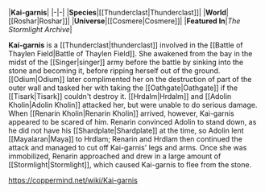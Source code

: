 |**Kai-garnis**|
|-|-|
|**Species**|[[Thunderclast\|Thunderclast]]|
|**World**|[[Roshar\|Roshar]]|
|**Universe**|[[Cosmere\|Cosmere]]|
|**Featured In**|*The Stormlight Archive*|

**Kai-garnis** is a [[Thunderclast\|thunderclast]] involved in the [[Battle of Thaylen Field\|Battle of Thaylen Field]].
She awakened from the bay in the midst of the [[Singer\|singer]] army before the battle by sinking into the stone and becoming it, before ripping herself out of the ground. [[Odium\|Odium]] later complimented her on the destruction of part of the outer wall and tasked her with taking the [[Oathgate\|Oathgate]] if the [[Tisark\|Tisark]] couldn't destroy it. [[Hrdalm\|Hrdalm]] and [[Adolin Kholin\|Adolin Kholin]] attacked her, but were unable to do serious damage. When [[Renarin Kholin\|Renarin Kholin]] arrived, however, Kai-garnis appeared to be scared of him. Renarin convinced Adolin to stand down, as he did not have his [[Shardplate\|Shardplate]] at the time, so Adolin lent [[Mayalaran\|Maya]] to Hrdlam; Renarin and Hrdlam then continued the attack and managed to cut off Kai-garnis' legs and arms. Once she was immobilized, Renarin approached and drew in a large amount of [[Stormlight\|Stormlight]], which caused Kai-garnis to flee from the stone.



https://coppermind.net/wiki/Kai-garnis
